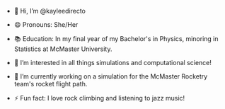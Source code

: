 - 👋 Hi, I’m @kayleedirecto
- 😄 Pronouns: She/Her
- 📚 Education: In my final year of  my Bachelor's in Physics, minoring in Statistics at McMaster University. 
- 👀 I’m interested in all things simulations and computational science! 
- 🌱 I’m currently working on a simulation for the McMaster Rocketry team's rocket flight path.

- ⚡ Fun fact: I love rock climbing and listening to jazz music! 
<!-- + - 💞️ I’m looking to collaborate on ... + -->
<!-- - 📫 How to reach me ... -->


<!---
kayleedirecto/kayleedirecto is a ✨ special ✨ repository because its `README.md` (this file) appears on your GitHub profile.
You can click the Preview link to take a look at your changes.
--->
